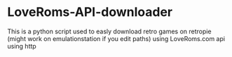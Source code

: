 # LoveRoms-API-downloader
This is a python script used to easly download retro games on retropie (might work on emulationstation if you edit paths) using LoveRoms.com api using http 
